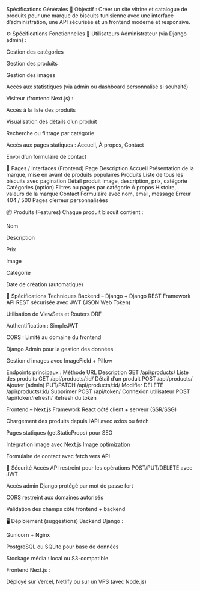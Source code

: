 Spécifications Générales
🎯 Objectif :
Créer un site vitrine et catalogue de produits pour une marque de biscuits tunisienne avec une interface d’administration, une API sécurisée et un frontend moderne et responsive.

⚙️ Spécifications Fonctionnelles
🔐 Utilisateurs
Administrateur (via Django admin) :

Gestion des catégories

Gestion des produits

Gestion des images

Accès aux statistiques (via admin ou dashboard personnalisé si souhaité)

Visiteur (frontend Next.js) :

Accès à la liste des produits

Visualisation des détails d’un produit

Recherche ou filtrage par catégorie

Accès aux pages statiques : Accueil, À propos, Contact

Envoi d’un formulaire de contact

🧾 Pages / Interfaces (Frontend)
Page	Description
Accueil	Présentation de la marque, mise en avant de produits populaires
Produits	Liste de tous les biscuits avec pagination
Détail produit	Image, description, prix, catégorie
Catégories (option)	Filtres ou pages par catégorie
À propos	Histoire, valeurs de la marque
Contact	Formulaire avec nom, email, message
Erreur 404 / 500	Pages d’erreur personnalisées

📦 Produits (Features)
Chaque produit biscuit contient :

Nom

Description

Prix

Image

Catégorie

Date de création (automatique)

🧰 Spécifications Techniques
Backend – Django + Django REST Framework
API REST sécurisée avec JWT (JSON Web Token)

Utilisation de ViewSets et Routers DRF

Authentification : SimpleJWT

CORS : Limité au domaine du frontend

Django Admin pour la gestion des données

Gestion d’images avec ImageField + Pillow

Endpoints principaux :
Méthode	URL	Description
GET	/api/products/	Liste des produits
GET	/api/products/:id/	Détail d’un produit
POST	/api/products/	Ajouter (admin)
PUT/PATCH	/api/products/:id/	Modifier
DELETE	/api/products/:id/	Supprimer
POST	/api/token/	Connexion utilisateur
POST	/api/token/refresh/	Refresh du token

Frontend – Next.js
Framework React côté client + serveur (SSR/SSG)

Chargement des produits depuis l’API avec axios ou fetch

Pages statiques (getStaticProps) pour SEO

Intégration image avec Next.js Image optimization

Formulaire de contact avec fetch vers API

🔐 Sécurité
Accès API restreint pour les opérations POST/PUT/DELETE avec JWT

Accès admin Django protégé par mot de passe fort

CORS restreint aux domaines autorisés

Validation des champs côté frontend + backend

🖥️ Déploiement (suggestions)
Backend Django :

Gunicorn + Nginx

PostgreSQL ou SQLite pour base de données

Stockage média : local ou S3-compatible

Frontend Next.js :

Déployé sur Vercel, Netlify ou sur un VPS (avec Node.js)


